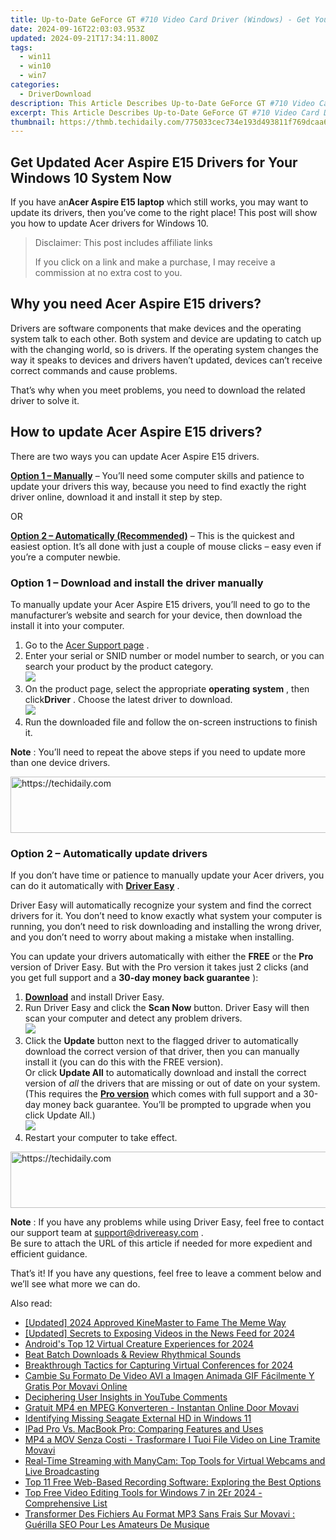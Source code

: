 ```yaml
---
title: Up-to-Date GeForce GT #710 Video Card Driver (Windows) - Get Your Free Copy Now!
date: 2024-09-16T22:03:03.953Z
updated: 2024-09-21T17:34:11.800Z
tags:
  - win11
  - win10
  - win7
categories:
  - DriverDownload
description: This Article Describes Up-to-Date GeForce GT #710 Video Card Driver (Windows) - Get Your Free Copy Now!
excerpt: This Article Describes Up-to-Date GeForce GT #710 Video Card Driver (Windows) - Get Your Free Copy Now!
thumbnail: https://thmb.techidaily.com/775033cec734e193d493811f769dcaa65d428fba2286e40a488d59f8b08228ae.png
---
```


## Get Updated Acer Aspire E15 Drivers for Your Windows 10 System Now

If you have an**Acer Aspire E15 laptop** which still works, you may want to update its drivers, then you’ve come to the right place! This post will show you how to update Acer drivers for Windows 10.

>  Disclaimer: This post includes affiliate links
>
>  If you click on a link and make a purchase, I may receive a commission at no extra cost to you.
>

## Why you need Acer Aspire E15 drivers?

 Drivers are software components that make devices and the operating system talk to each other. Both system and device are updating to catch up with the changing world, so is drivers. If the operating system changes the way it speaks to devices and drivers haven’t updated, devices can’t receive correct commands and cause problems.

 That’s why when you meet problems, you need to download the related driver to solve it.

## How to update Acer Aspire E15 drivers?

There are two ways you can update Acer Aspire E15 drivers.

**[Option 1 – Manually](https://tools.techidaily.com/drivereasy/download/)**  – You’ll need some computer skills and patience to update your drivers this way, because you need to find exactly the right driver online, download it and install it step by step.

OR

**[Option 2 – Automatically (Recommended)](https://www.drivereasy.com/knowledge/download-acer-aspire-e15-drivers-for-windows-10/#op2)**  – This is the quickest and easiest option. It’s all done with just a couple of mouse clicks – easy even if you’re a computer newbie.

### **Option 1 –** **Download and install the driver manually**

 To manually update your Acer Aspire E15 drivers, you’ll need to go to the manufacturer’s website and search for your device, then download the install it into your computer.

1. Go to the [Acer Support page](https://www.acer.com/ac/en/US/content/support) .
2. Enter your serial or SNID number or model number to search, or you can search your product by the product category.  
![](https://images.drivereasy.com/wp-content/uploads/2019/12/acer.jpg)
3. On the product page, select the appropriate **operating** **system** , then click**Driver** . Choose the latest driver to download.  
![](https://images.drivereasy.com/wp-content/uploads/2019/08/acer1-1.jpg)
4. Run the downloaded file and follow the on-screen instructions to finish it.

**Note** : You’ll need to repeat the above steps if you need to update more than one device drivers.

<!-- affiliate ads begin -->
<a href="https://ephamedtechinc.pxf.io/c/5597632/2136625/26400" target="_top" id="2136625">
  <img src="//a.impactradius-go.com/display-ad/26400-2136625" border="0" alt="https://techidaily.com" width="728" height="90"/>
</a>
<img height="0" width="0" src="https://ephamedtechinc.pxf.io/i/5597632/2136625/26400" style="position:absolute;visibility:hidden;" border="0" />
<!-- affiliate ads end -->

### **Option 2 – Automatically update drivers**

 If you don’t have time or patience to manually update your Acer drivers, you can do it automatically with **[Driver Easy](https://tools.techidaily.com/drivereasy/download/)**  .

 Driver Easy will automatically recognize your system and find the correct drivers for it. You don’t need to know exactly what system your computer is running, you don’t need to risk downloading and installing the wrong driver, and you don’t need to worry about making a mistake when installing.

 You can update your drivers automatically with either the **FREE** or the **Pro** version of Driver Easy. But with the Pro version it takes just 2 clicks (and you get full support and a **30-day money back guarantee** ):

1. **[Download](https://tools.techidaily.com/drivereasy/download/)**  and install Driver Easy.
2. Run Driver Easy and click the **Scan Now** button. Driver Easy will then scan your computer and detect any problem drivers.  
![](https://images.drivereasy.com/wp-content/uploads/2019/12/12-1.jpg)
3. Click the **Update**  button next to the flagged driver to automatically download the correct version of that driver, then you can manually install it (you can do this with the FREE version).  
 Or click **Update All** to automatically download and install the correct version of _all_ the drivers that are missing or out of date on your system. (This requires the **[Pro version](https://tools.techidaily.com/drivereasy/download/)**  which comes with full support and a 30-day money back guarantee. You’ll be prompted to upgrade when you click Update All.)  
![](https://images.drivereasy.com/wp-content/uploads/2019/08/acer12.jpg)
4. Restart your computer to take effect.

<!-- affiliate ads begin -->
<a href="https://appsumo.8odi.net/c/5597632/2129739/7443" target="_top" id="2129739">
  <img src="//a.impactradius-go.com/display-ad/7443-2129739" border="0" alt="https://techidaily.com" width="728" height="90"/>
</a>
<img height="0" width="0" src="https://appsumo.8odi.net/i/5597632/2129739/7443" style="position:absolute;visibility:hidden;" border="0" />
<!-- affiliate ads end -->

**Note** : If you have any problems while using Driver Easy, feel free to contact our support team at [support@drivereasy.com](https://tools.techidaily.com/drivereasy/download/) .  
 Be sure to attach the URL of this article if needed for more expedient and efficient guidance.

 That’s it! If you have any questions, feel free to leave a comment below and we’ll see what more we can do.

<ins class="adsbygoogle"
     style="display:block"
     data-ad-format="autorelaxed"
     data-ad-client="ca-pub-7571918770474297"
     data-ad-slot="1223367746"></ins>

<ins class="adsbygoogle"
     style="display:block"
     data-ad-client="ca-pub-7571918770474297"
     data-ad-slot="8358498916"
     data-ad-format="auto"
     data-full-width-responsive="true"></ins>

<span class="atpl-alsoreadstyle">Also read:</span>
<div><ul>
<li><a href="https://article-posts.techidaily.com/updated-2024-approved-kinemaster-to-fame-the-meme-way/"><u>[Updated] 2024 Approved KineMaster to Fame The Meme Way</u></a></li>
<li><a href="https://facebook-clips.techidaily.com/updated-secrets-to-exposing-videos-in-the-news-feed-for-2024/"><u>[Updated] Secrets to Exposing Videos in the News Feed for 2024</u></a></li>
<li><a href="https://video-capture.techidaily.com/androids-top-12-virtual-creature-experiences-for-2024/"><u>Android's Top 12 Virtual Creature Experiences for 2024</u></a></li>
<li><a href="https://remote-screen-capture.techidaily.com/beat-batch-downloads-and-review-rhythmical-sounds/"><u>Beat Batch Downloads & Review Rhythmical Sounds</u></a></li>
<li><a href="https://desktop-recording.techidaily.com/breakthrough-tactics-for-capturing-virtual-conferences-for-2024/"><u>Breakthrough Tactics for Capturing Virtual Conferences for 2024</u></a></li>
<li><a href="https://win-amazing.techidaily.com/cambie-su-formato-de-video-avi-a-imagen-animada-gif-facilmente-y-gratis-por-movavi-online/"><u>Cambie Su Formato De Video AVI a Imagen Animada GIF Fácilmente Y Gratis Por Movavi Online</u></a></li>
<li><a href="https://youtube-video-recordings.techidaily.com/deciphering-user-insights-in-youtube-comments/"><u>Deciphering User Insights in YouTube Comments</u></a></li>
<li><a href="https://win-amazing.techidaily.com/gratuit-mp4-en-mpeg-konverteren-instantan-online-door-movavi/"><u>Gratuit MP4 en MPEG Konverteren - Instantan Online Door Movavi</u></a></li>
<li><a href="https://driver-error.techidaily.com/identifying-missing-seagate-external-hd-in-windows-11/"><u>Identifying Missing Seagate External HD in Windows 11</u></a></li>
<li><a href="https://iphone-transfer.techidaily.com/ipad-pro-vs-macbook-pro-comparing-features-and-uses/"><u>IPad Pro Vs. MacBook Pro: Comparing Features and Uses</u></a></li>
<li><a href="https://win-amazing.techidaily.com/mp4-a-mov-senza-costi-trasformare-i-tuoi-file-video-on-line-tramite-movavi/"><u>MP4 a MOV Senza Costi - Trasformare I Tuoi File Video on Line Tramite Movavi</u></a></li>
<li><a href="https://vp-tips.techidaily.com/real-time-streaming-with-manycam-top-tools-for-virtual-webcams-and-live-broadcasting/"><u>Real-Time Streaming with ManyCam: Top Tools for Virtual Webcams and Live Broadcasting</u></a></li>
<li><a href="https://win-amazing.techidaily.com/top-11-free-web-based-recording-software-exploring-the-best-options/"><u>Top 11 Free Web-Based Recording Software: Exploring the Best Options</u></a></li>
<li><a href="https://win-amazing.techidaily.com/top-free-video-editing-tools-for-windows-7-in-2er-2024-comprehensive-list/"><u>Top Free Video Editing Tools for Windows 7 in 2Er 2024 - Comprehensive List</u></a></li>
<li><a href="https://win-amazing.techidaily.com/transformer-des-fichiers-au-format-mp3-sans-frais-sur-movavi-guerilla-seo-pour-les-amateurs-de-musique/"><u>Transformer Des Fichiers Au Format MP3 Sans Frais Sur Movavi : Guérilla SEO Pour Les Amateurs De Musique</u></a></li>
</ul></div>

